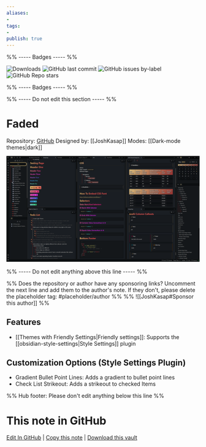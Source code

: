 ```yaml
---
aliases:
- 
tags: 
- 
publish: true
---
```


%% ----- Badges ----- %%

![Downloads](https://img.shields.io/badge/downloads-5170-573E7A?style=for-the-badge&logo=)
![GitHub last commit](https://img.shields.io/github/last-commit/JoshKasap/Obsidian-Faded-Theme?color=573E7A&label=last%20update&logo=github&style=for-the-badge)
![GitHub issues by-label](https://img.shields.io/github/issues/JoshKasap/Obsidian-Faded-Theme/help%20wanted?color=573E7A&logo=github&style=for-the-badge) 
![GitHub Repo stars](https://img.shields.io/github/stars/JoshKasap/Obsidian-Faded-Theme?color=573E7A&logo=github&style=for-the-badge)

%% ----- Badges ----- %%

%% ----- Do not edit this section ----- %%

# Faded

Repository: [GitHub](https://github.com/JoshKasap/Obsidian-Faded-Theme)
Designed by: [[JoshKasap]]
Modes: [[Dark-mode themes|dark]]



![screenshot](https://github.com/JoshKasap/Obsidian-Faded-Theme/raw/HEAD/Faded.png)

%% ----- Do not edit anything above this line ----- %% 

%% Does the repository or author have any sponsoring links? Uncomment the next line and add them to the author's note. If they don't, please delete the placeholder tag: #placeholder/author %%
%% ![[JoshKasap#Sponsor this author]] %%


## Features

- [[Themes with Friendly Settings|Friendly settings]]: Supports the [[obsidian-style-settings|Style Settings]] plugin

## Customization Options (Style Settings Plugin) 
- Gradient Bullet Point Lines: Adds a gradient to bullet point lines
- Check List Strikeout: Adds a strikeout to checked Items


%% Hub footer: Please don't edit anything below this line %%

# This note in GitHub

<span class="git-footer">[Edit In GitHub](https://github.dev/obsidian-community/obsidian-hub/blob/main/02%20-%20Community%20Expansions/02.05%20All%20Community%20Expansions/Themes/Faded.md "git-hub-edit-note") | [Copy this note](https://raw.githubusercontent.com/obsidian-community/obsidian-hub/main/02%20-%20Community%20Expansions/02.05%20All%20Community%20Expansions/Themes/Faded.md "git-hub-copy-note") | [Download this vault](https://github.com/obsidian-community/obsidian-hub/archive/refs/heads/main.zip "git-hub-download-vault") </span>
